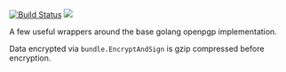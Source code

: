 [![Build Status](https://travis-ci.org/FourSee/shellgameCrypto.svg?branch=master)](https://travis-ci.org/FourSee/shellgameCrypto) <a href="https://codeclimate.com/github/FourSee/shellgameCrypto/maintainability"><img src="https://api.codeclimate.com/v1/badges/ed49c06fec1655a6e357/maintainability" /></a>

A few useful wrappers around the base golang openpgp implementation.

Data encrypted via `bundle.EncryptAndSign` is gzip compressed before encryption.

